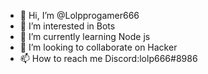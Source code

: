 - 👋 Hi, I’m @Lolpprogamer666
- 👀 I’m interested in Bots
- 🌱 I’m currently learning Node js
- 💞️ I’m looking to collaborate on Hacker
- 📫 How to reach me Discord:lolp666#8986
